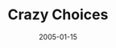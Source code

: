---
layout: music 
title: "Crazy Choices"
series: "Revolution"
date: 2005-01-15 
description: "It's a little weird that Christianity has become such an institution. When you look at Jesus' radical words and actions, he was much more about revolution than religion. He talked about radical change that starts in us and spreads throughout our world. He"
audio: "http://www.crossroads.net/audio/2005/2005_01_Revolution/Revolution_02_01-15-05_Crazy_Choices.mp3"
audio-duration: "42:39"
src: "http://www.crossroads.net/players/media/series/bigscreen.revolution.jpg"
---